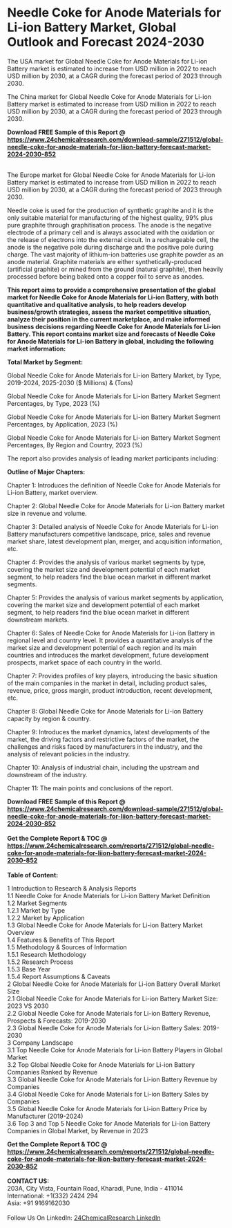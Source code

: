 <h1>Needle Coke for Anode Materials for Li-ion Battery Market, Global Outlook and Forecast 2024-2030</h1><p>The USA market for Global Needle Coke for Anode Materials for Li-ion Battery market is estimated to increase from USD million in 2022 to reach USD million by 2030, at a CAGR during the forecast period of 2023 through 2030.</p><p>
</p><p>The China market for Global Needle Coke for Anode Materials for Li-ion Battery market is estimated to increase from USD million in 2022 to reach USD million by 2030, at a CAGR during the forecast period of 2023 through 2030.</p><div><b>Download FREE Sample of this Report @ 
            <a href="https://www.24chemicalresearch.com/download-sample/271512/global-needle-coke-for-anode-materials-for-liion-battery-forecast-market-2024-2030-852">
            https://www.24chemicalresearch.com/download-sample/271512/global-needle-coke-for-anode-materials-for-liion-battery-forecast-market-2024-2030-852</a></b></div><br><p>
</p><p>The Europe market for Global Needle Coke for Anode Materials for Li-ion Battery market is estimated to increase from USD million in 2022 to reach USD million by 2030, at a CAGR during the forecast period of 2023 through 2030.</p><p>
Needle coke is used for the production of synthetic graphite and it is the only suitable material for manufacturing of the highest quality, 99% plus pure graphite through graphitisation process. The anode is the negative electrode of a primary cell and is always associated with the oxidation or the release of electrons into the external circuit. In a rechargeable cell, the anode is the negative pole during discharge and the positive pole during charge. The vast majority of lithium-ion batteries use graphite powder as an anode material. Graphite materials are either synthetically-produced (artificial graphite) or mined from the ground (natural graphite), then heavily processed before being baked onto a copper foil to serve as anodes.</p><p>
<strong>This report aims to provide a comprehensive presentation of the global market for Needle Coke for Anode Materials for Li-ion Battery, with both quantitative and qualitative analysis, to help readers develop business/growth strategies, assess the market competitive situation, analyze their position in the current marketplace, and make informed business decisions regarding Needle Coke for Anode Materials for Li-ion Battery. This report contains market size and forecasts of Needle Coke for Anode Materials for Li-ion Battery in global, including the following market information:</strong></p><p>
</p><p>
<strong>Total Market by Segment:</strong></p><p>
Global Needle Coke for Anode Materials for Li-ion Battery Market, by Type, 2019-2024, 2025-2030 ($ Millions) &amp; (Tons)</p><p>
Global Needle Coke for Anode Materials for Li-ion Battery Market Segment Percentages, by Type, 2023 (%)</p><p>
</p><p>
Global Needle Coke for Anode Materials for Li-ion Battery Market Segment Percentages, by Application, 2023 (%)</p><p>
</p><p>
Global Needle Coke for Anode Materials for Li-ion Battery Market Segment Percentages, By Region and Country, 2023 (%)</p><p>
</p><p>
The report also provides analysis of leading market participants including:</p><p>
</p><p>
</p><p>
</p><p><strong>Outline of Major Chapters:</strong></p><p>
</p><p>Chapter 1: Introduces the definition of Needle Coke for Anode Materials for Li-ion Battery, market overview.</p><p>
Chapter 2: Global Needle Coke for Anode Materials for Li-ion Battery market size in revenue and volume.</p><p>
Chapter 3: Detailed analysis of Needle Coke for Anode Materials for Li-ion Battery manufacturers competitive landscape, price, sales and revenue market share, latest development plan, merger, and acquisition information, etc.</p><p>
Chapter 4: Provides the analysis of various market segments by type, covering the market size and development potential of each market segment, to help readers find the blue ocean market in different market segments.</p><p>
Chapter 5: Provides the analysis of various market segments by application, covering the market size and development potential of each market segment, to help readers find the blue ocean market in different downstream markets.</p><p>
Chapter 6: Sales of Needle Coke for Anode Materials for Li-ion Battery in regional level and country level. It provides a quantitative analysis of the market size and development potential of each region and its main countries and introduces the market development, future development prospects, market space of each country in the world.</p><p>
Chapter 7: Provides profiles of key players, introducing the basic situation of the main companies in the market in detail, including product sales, revenue, price, gross margin, product introduction, recent development, etc.</p><p>
Chapter 8: Global Needle Coke for Anode Materials for Li-ion Battery capacity by region &amp; country.</p><p>
Chapter 9: Introduces the market dynamics, latest developments of the market, the driving factors and restrictive factors of the market, the challenges and risks faced by manufacturers in the industry, and the analysis of relevant policies in the industry.</p><p>
Chapter 10: Analysis of industrial chain, including the upstream and downstream of the industry.</p><p>
Chapter 11: The main points and conclusions of the report.</p><div><b>Download FREE Sample of this Report @ 
            <a href="https://www.24chemicalresearch.com/download-sample/271512/global-needle-coke-for-anode-materials-for-liion-battery-forecast-market-2024-2030-852">
            https://www.24chemicalresearch.com/download-sample/271512/global-needle-coke-for-anode-materials-for-liion-battery-forecast-market-2024-2030-852</a></b></div><br><div><b>Get the Complete Report & TOC @ 
            <a href="https://www.24chemicalresearch.com/reports/271512/global-needle-coke-for-anode-materials-for-liion-battery-forecast-market-2024-2030-852">
            https://www.24chemicalresearch.com/reports/271512/global-needle-coke-for-anode-materials-for-liion-battery-forecast-market-2024-2030-852</a></b></div><br>
            <b>Table of Content:</b><p>1 Introduction to Research & Analysis Reports<br />
    1.1 Needle Coke for Anode Materials for Li-ion Battery Market Definition<br />
    1.2 Market Segments<br />
        1.2.1 Market by Type<br />
        1.2.2 Market by Application<br />
    1.3 Global Needle Coke for Anode Materials for Li-ion Battery Market Overview<br />
    1.4 Features & Benefits of This Report<br />
    1.5 Methodology & Sources of Information<br />
        1.5.1 Research Methodology<br />
        1.5.2 Research Process<br />
        1.5.3 Base Year<br />
        1.5.4 Report Assumptions & Caveats<br />
2 Global Needle Coke for Anode Materials for Li-ion Battery Overall Market Size<br />
    2.1 Global Needle Coke for Anode Materials for Li-ion Battery Market Size: 2023 VS 2030<br />
    2.2 Global Needle Coke for Anode Materials for Li-ion Battery Revenue, Prospects & Forecasts: 2019-2030<br />
    2.3 Global Needle Coke for Anode Materials for Li-ion Battery Sales: 2019-2030<br />
3 Company Landscape<br />
    3.1 Top Needle Coke for Anode Materials for Li-ion Battery Players in Global Market<br />
    3.2 Top Global Needle Coke for Anode Materials for Li-ion Battery Companies Ranked by Revenue<br />
    3.3 Global Needle Coke for Anode Materials for Li-ion Battery Revenue by Companies<br />
    3.4 Global Needle Coke for Anode Materials for Li-ion Battery Sales by Companies<br />
    3.5 Global Needle Coke for Anode Materials for Li-ion Battery Price by Manufacturer (2019-2024)<br />
    3.6 Top 3 and Top 5 Needle Coke for Anode Materials for Li-ion Battery Companies in Global Market, by Revenue in 2023<br /></p><div><b>Get the Complete Report & TOC @ 
            <a href="https://www.24chemicalresearch.com/reports/271512/global-needle-coke-for-anode-materials-for-liion-battery-forecast-market-2024-2030-852">
            https://www.24chemicalresearch.com/reports/271512/global-needle-coke-for-anode-materials-for-liion-battery-forecast-market-2024-2030-852</a></b></div><br><b>CONTACT US:</b><br>
            203A, City Vista, Fountain Road, Kharadi, Pune, India - 411014<br>
            International: +1(332) 2424 294<br>
            Asia: +91 9169162030 <br><br>
            Follow Us On LinkedIn: <a href="https://www.linkedin.com/company/24chemicalresearch/">24ChemicalResearch LinkedIn</a>